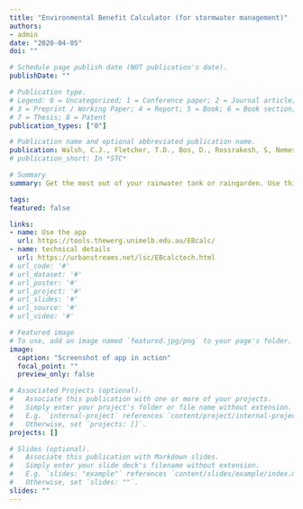 ```yaml
---
title: "Environmental Benefit Calculator (for stormwater management)"
authors:
- admin
date: "2020-04-05"
doi: ""

# Schedule page publish date (NOT publication's date).
publishDate: ""

# Publication type.
# Legend: 0 = Uncategorized; 1 = Conference paper; 2 = Journal article;
# 3 = Preprint / Working Paper; 4 = Report; 5 = Book; 6 = Book section;
# 7 = Thesis; 8 = Patent
publication_types: ["0"]

# Publication name and optional abbreviated publication name.
publication: Walsh, C.J., Fletcher, T.D., Bos, D., Rossrakesh, S, Nemes, V, Edwards, C., and O'Keefe, A. (2010). Environmental Benefit Calculator.  https://tools.thewerg.unimelb.edu.au/EBcalc/.
# publication_short: In *STC*

# Summary
summary: Get the most out of your rainwater tank or raingarden. Use this tool to find the optimal design for harvesting the water you need while providing the maximum protection for your local creek. Originally developed for the Little Stringybark Creek project, the tool has been updated with some new features, such as an option to select a rainfall pattern for your area.

tags:
featured: false

links:
- name: Use the app
  url: https://tools.thewerg.unimelb.edu.au/EBcalc/
- name: technical details
  url: https://urbanstreams.net/lsc/EBcalctech.html
# url_code: '#'
# url_dataset: '#'
# url_poster: '#'
# url_project: '#'
# url_slides: '#'
# url_source: '#'
# url_video: '#'

# Featured image
# To use, add an image named `featured.jpg/png` to your page's folder. 
image: 
  caption: "Screenshot of app in action"
  focal_point: ""
  preview_only: false

# Associated Projects (optional).
#   Associate this publication with one or more of your projects.
#   Simply enter your project's folder or file name without extension.
#   E.g. `internal-project` references `content/project/internal-project/index.md`.
#   Otherwise, set `projects: []`.
projects: []

# Slides (optional).
#   Associate this publication with Markdown slides.
#   Simply enter your slide deck's filename without extension.
#   E.g. `slides: "example"` references `content/slides/example/index.md`.
#   Otherwise, set `slides: ""`.
slides: ""
---
```


